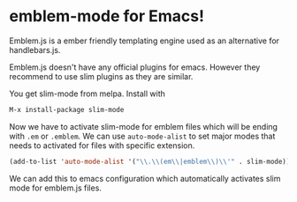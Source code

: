 <!--
.. title: emblem-mode for Emacs!
.. slug: emblem-mode-for-emacs
.. date: 2016-07-25 17:32:35 UTC
.. tags:
.. category: tech, emacs, ember, programming
.. link:
.. description: How write emblem in emacs?
.. type: text
-->



# emblem-mode for Emacs!

Emblem.js is a ember friendly templating engine used as an alternative for handlebars.js.

Emblem.js doesn't have any official plugins for emacs. However they recommend to use slim plugins as they are similar.

You get slim-mode from melpa. Install with

```el
M-x install-package slim-mode
```

Now we have to activate slim-mode for emblem files which will be ending with `.em` or `.emblem`. We can use `auto-mode-alist` to set major modes that needs to activated for files with specific extension.

```lisp
(add-to-list 'auto-mode-alist '("\\.\\(em\\|emblem\\)\\'" . slim-mode))
```

We can add this to emacs configuration which automatically activates slim mode for emblem.js files.
